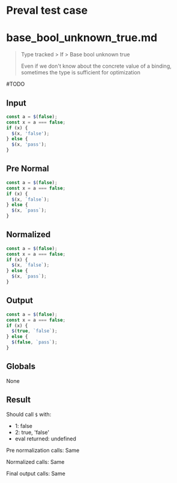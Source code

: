 # Preval test case

# base_bool_unknown_true.md

> Type tracked > If > Base bool unknown true
>
> Even if we don't know about the concrete value of a binding, sometimes the type is sufficient for optimization

#TODO

## Input

`````js filename=intro
const a = $(false);
const x = a === false;
if (x) {
  $(x, 'false');
} else {
  $(x, 'pass');
}
`````

## Pre Normal

`````js filename=intro
const a = $(false);
const x = a === false;
if (x) {
  $(x, `false`);
} else {
  $(x, `pass`);
}
`````

## Normalized

`````js filename=intro
const a = $(false);
const x = a === false;
if (x) {
  $(x, `false`);
} else {
  $(x, `pass`);
}
`````

## Output

`````js filename=intro
const a = $(false);
const x = a === false;
if (x) {
  $(true, `false`);
} else {
  $(false, `pass`);
}
`````

## Globals

None

## Result

Should call `$` with:
 - 1: false
 - 2: true, 'false'
 - eval returned: undefined

Pre normalization calls: Same

Normalized calls: Same

Final output calls: Same
